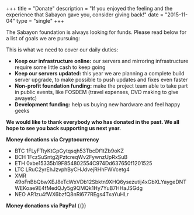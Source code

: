 +++
title = "Donate"
description = "If you enjoyed the feeling and the experience that Sabayon gave you, consider giving back!"
date = "2015-11-04"
type = "single"
+++

The Sabayon foundation is always looking for funds. Please read below for a list of goals we are pursuing:

This is what we need to cover our daily duties:

* **Keep our infrastructure online:** our servers and mirroring infrastructure require some little cash to keep going
* **Keep our servers updated:** this year we are planning a complete build server upgrade, to make possible to push updates and fixes even faster
* **Non-profit foundation funding:** make the project team able to take part in public events, like FOSDEM (travel expenses, DVD making to give awayetc)
* **Development funding:** help us buying new hardware and feel happy geeks

**We would like to thank everybody who has donated in the past. We all hope to see you back supporting us next year.**

**Money donations via Cryptocurrency**

* BTC 1FLyFTtyKtGpGytqsqh53TbcDf1tZb9oKZ
* BCH 1FczSuSntg2jPztcreqWv2FywnzUpRxSuB
* ETH 0xbe15335b19F854802554C974Dd637650f1201525
* LTC LRuC2yrEhJzvphByCHJdvejRHhFWVcetg4
* XMR 49oFnBbQbwXEJ8eTcWxVDb12Sbktn9XHQ6ysezutij4xGbXLYaygeDNTWEKoae9E4fMedQJy5g9QMQk1Hy7YuB7HHaJSGdg
* NEO AR1zu4fWX6bzfQ8nRi677REgs4TxaYuHLr

**Money donations via PayPal**
{{<paypal>}}
